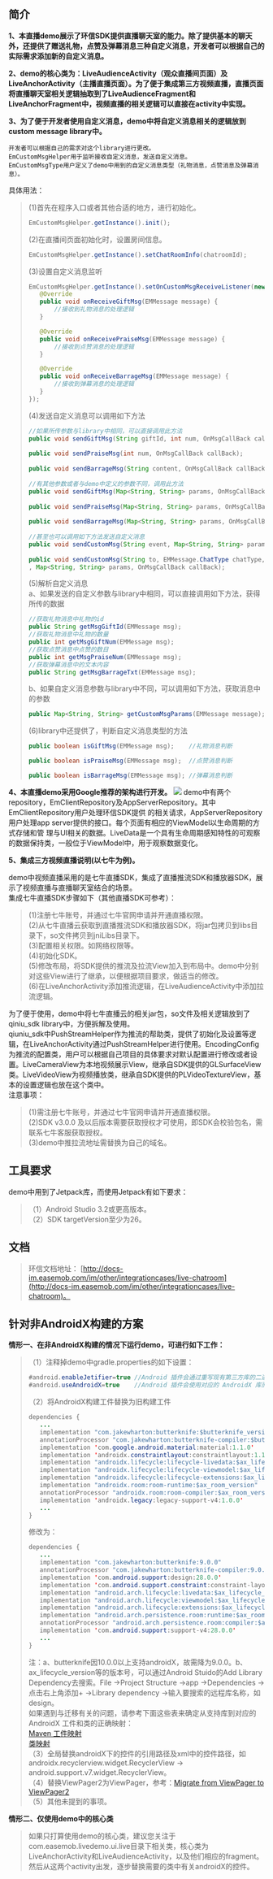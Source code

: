 ## 简介 ##
**1、本直播demo展示了环信SDK提供直播聊天室的能力。除了提供基本的聊天外，还提供了赠送礼物，点赞及弹幕消息三种自定义消息，开发者可以根据自己的实际需求添加新的自定义消息。**

**2、demo的核心类为：LiveAudienceActivity（观众直播间页面）及LiveAnchorActivity（主播直播页面）。为了便于集成第三方视频直播，直播页面将直播聊天室相关逻辑抽取到了LiveAudienceFragment和LiveAnchorFragment中，视频直播的相关逻辑可以直接在activity中实现。**

**3、为了便于开发者使用自定义消息，demo中将自定义消息相关的逻辑放到custom message library中。**

    开发者可以根据自己的需求对这个library进行更改。
    EmCustomMsgHelper用于监听接收自定义消息，发送自定义消息。
    EmCustomMsgType用户定义了demo中用到的自定义消息类型（礼物消息，点赞消息及弹幕消息）。
具体用法：</br>
>(1)首先在程序入口或者其他合适的地方，进行初始化。
>```Java
>EmCustomMsgHelper.getInstance().init();
>```
>(2)在直播间页面初始化时，设置房间信息。
>```Java
>EmCustomMsgHelper.getInstance().setChatRoomInfo(chatroomId);
>```
>(3)设置自定义消息监听
>```Java
>EmCustomMsgHelper.getInstance().setOnCustomMsgReceiveListener(new OnCustomMsgReceiveListener() {
>    @Override
>    public void onReceiveGiftMsg(EMMessage message) {
>        //接收到礼物消息的处理逻辑
>    }
>
>    @Override
>    public void onReceivePraiseMsg(EMMessage message) {
>        //接收到点赞消息的处理逻辑
>    }
>
>    @Override
>    public void onReceiveBarrageMsg(EMMessage message) {
>        //接收到弹幕消息的处理逻辑
>    }
>});
>```
>(4)发送自定义消息可以调用如下方法
>```Java
>//如果所传参数与library中相同，可以直接调用此方法
>public void sendGiftMsg(String giftId, int num, OnMsgCallBack callBack);        //礼物消息
>    
>public void sendPraiseMsg(int num, OnMsgCallBack callBack);                     //点赞消息
>    
>public void sendBarrageMsg(String content, OnMsgCallBack callBack);             //弹幕消息
>    
>//有其他参数或者与demo中定义的参数不同，调用此方法
>public void sendGiftMsg(Map<String, String> params, OnMsgCallBack callBack);    //礼物消息
>    
>public void sendPraiseMsg(Map<String, String> params, OnMsgCallBack callBack);  //点赞消息
>    
>public void sendBarrageMsg(Map<String, String> params, OnMsgCallBack callBack); //弹幕消息
>    
>//甚至也可以调用如下方法发送自定义消息
>public void sendCustomMsg(String event, Map<String, String> params, OnMsgCallBack callBack);
>    
>public void sendCustomMsg(String to, EMMessage.ChatType chatType, String event
>, Map<String, String> params, OnMsgCallBack callBack);
>```
>(5)解析自定义消息</br>
>a、如果发送的自定义参数与library中相同，可以直接调用如下方法，获得所传的数据
>```Java
>//获取礼物消息中礼物的id
>public String getMsgGiftId(EMMessage msg);
>//获取礼物消息中礼物的数量
>public int getMsgGiftNum(EMMessage msg);
>//获取点赞消息中点赞的数目
>public int getMsgPraiseNum(EMMessage msg);
>//获取弹幕消息中的文本内容
>public String getMsgBarrageTxt(EMMessage msg);
>```
>b、如果自定义消息参数与library中不同，可以调用如下方法，获取消息中的参数
>```Java
>public Map<String, String> getCustomMsgParams(EMMessage message);
>```
>(6)library中还提供了，判断自定义消息类型的方法
>```Java
>public boolean isGiftMsg(EMMessage msg);    //礼物消息判断
>
>public boolean isPraiseMsg(EMMessage msg);  //点赞消息判断
>
>public boolean isBarrageMsg(EMMessage msg); //弹幕消息判断
>```
**4、本直播demo采用Google推荐的架构进行开发。**
![](https://developer.android.google.cn/topic/libraries/architecture/images/final-architecture.png)
    demo中有两个repository，EmClientRepository及AppServerRepository。其中EmClientRepository用户处理环信SDK提供     的相关请求，AppServerRepository用户处理app server提供的接口。每个页面有相应的ViewModel以生命周期的方式存储和管    理与UI相关的数据。LiveData是一个具有生命周期感知特性的可观察的数据保持类，一般位于ViewModel中，用于观察数据变化。</br>

**5、集成三方视频直播说明(以七牛为例)。**</br>

demo中视频直播采用的是七牛直播SDK，集成了直播推流SDK和播放器SDK，展示了视频直播与直播聊天室结合的场景。</br>
集成七牛直播SDK步骤如下（其他直播SDK可参考）：</br>
>(1)注册七牛账号，并通过七牛官网申请并开通直播权限。</br>
>(2)从七牛直播云获取到直播推流SDK和播放器SDK，将jar包拷贝到libs目录下，so文件拷贝到jniLibs目录下。</br>
>(3)配置相关权限。如网络权限等。</br>
>(4)初始化SDK。</br>
>(5)修改布局，将SDK提供的推流及拉流View加入到布局中。demo中分别对这些View进行了继承，以便根据项目要求，做适当的修改。</br>
>(6)在LiveAnchorActivity添加推流逻辑，在LiveAudienceActivity中添加拉流逻辑。</br>

为了便于使用，demo中将七牛直播云的相关jar包，so文件及相关逻辑放到了qiniu_sdk library中，方便拆解及使用。</br>
qiuniu_sdk中PushStreamHelper作为推流的帮助类，提供了初始化及设置等逻辑，在LiveAnchorActivity通过PushStreamHelper进行使用。EncodingConfig为推流的配置类，用户可以根据自己项目的具体要求对默认配置进行修改或者设置。LiveCameraView为本地视频展示View，继承自SDK提供的GLSurfaceView类。LiveVideoView为视频播放类，继承自SDK提供的PLVideoTextureView，基本的设置逻辑也放在这个类中。</br>
注意事项：</br>

>(1)需注册七牛账号，并通过七牛官网申请并开通直播权限。</br>
>(2)SDK v3.0.0 及以后版本需要获取授权才可使用，即SDK会校验包名，需联系七牛客服获取授权。</br>
>(3)demo中推拉流地址需替换为自己的域名。</br>
## 工具要求 ##
demo中用到了Jetpack库，而使用Jetpack有如下要求：
>（1）Android Studio 3.2或更高版本。</br>
>（2）SDK targetVersion至少为26。
## 文档 ##
> 环信文档地址：
> [http://docs-im.easemob.com/im/other/integrationcases/live-chatroom](http://docs-im.easemob.com/im/other/integrationcases/live-chatroom)。
## 针对非AndroidX构建的方案 ##
**情形一、在非AndroidX构建的情况下运行demo，可进行如下工作：**</br>
>（1）注释掉demo中gradle.properties的如下设置：
>```Java
>#android.enableJetifier=true //Android 插件会通过重写现有第三方库的二进制文件，自动将这些库迁移为使用 AndroidX
>#android.useAndroidX=true    //Android 插件会使用对应的 AndroidX 库而非支持库
>```
>（2）将AndroidX构建工件替换为旧构建工件
>```Java
>dependencies {
>    ...
>    implementation "com.jakewharton:butterknife:$butterknife_version"
>    annotationProcessor "com.jakewharton:butterknife-compiler:$butterknife_version"
>    implementation 'com.google.android.material:material:1.1.0'
>    implementation 'androidx.constraintlayout:constraintlayout:1.1.3'
>    implementation "androidx.lifecycle:lifecycle-livedata:$ax_lifecycle_version"
>    implementation "androidx.lifecycle:lifecycle-viewmodel:$ax_lifecycle_version"
>    implementation "androidx.lifecycle:lifecycle-extensions:$ax_lifecycle_version"
>    implementation "androidx.room:room-runtime:$ax_room_version"
>    annotationProcessor "androidx.room:room-compiler:$ax_room_version"
>    implementation 'androidx.legacy:legacy-support-v4:1.0.0'
>    ...
>}
>```
>修改为：
>```Java
>dependencies {
>    ...
>    implementation "com.jakewharton:butterknife:9.0.0"
>    annotationProcessor "com.jakewharton:butterknife-compiler:9.0.0"
>    implementation 'com.android.support:design:28.0.0'
>    implementation 'com.android.support.constraint:constraint-layout:1.1.3'
>    implementation "android.arch.lifecycle:livedata:$ax_lifecycle_version"
>    implementation "android.arch.lifecycle:viewmodel:$ax_lifecycle_version"
>    implementation "android.arch.lifecycle:extensions:$ax_lifecycle_version"
>    implementation "android.arch.persistence.room:runtime:$ax_room_version"
>    annotationProcessor "android.arch.persistence.room:compiler:$ax_room_version"
>    implementation 'com.android.support:support-v4:28.0.0'
>    ...
>}
>```
>注：a、butterknife因10.0.0以上支持androidX，故需降为9.0.0。b、ax_lifecycle_version等的版本号，可以通过Android Stuido的Add Library Dependency去搜索。File ->Project Structure ->app ->Dependencies ->点击右上角添加+ ->Library  dependency ->输入要搜索的远程库名称，如 design。</br>
>如果遇到与迁移有关的问题，请参考下面这些表来确定从支持库到对应的 AndroidX 工件和类的正确映射：</br>
>[Maven 工件映射](https://developer.android.google.cn/jetpack/androidx/migrate/artifact-mappings)</br>
>[类映射](https://developer.android.google.cn/jetpack/androidx/migrate/class-mappings)</br>
>（3）全局替换androidX下的控件的引用路径及xml中的控件路径，如androidx.recyclerview.widget.RecyclerView -> android.support.v7.widget.RecyclerView。</br>
>（4）替换ViewPager2为ViewPager，参考：[Migrate from ViewPager to ViewPager2](https://developer.android.google.cn/training/animation/vp2-migration?hl=zh_cn)</br>
>（5）其他未提到的事项。</br>

**情形二、仅使用demo中的核心类**</br>

>如果只打算使用demo的核心类，建议您关注于com.easemob.livedemo.ui.live目录下相关类，核心类为LiveAnchorActivity和LiveAudienceActivity，以及他们相应的fragment。然后从这两个activity出发，逐步替换需要的类中有关androidX的控件。

